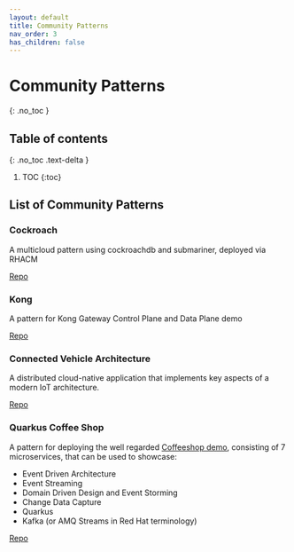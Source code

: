 ```yaml
---
layout: default
title: Community Patterns
nav_order: 3
has_children: false
---
```


# Community Patterns

{: .no_toc }

## Table of contents

{: .no_toc .text-delta }

1. TOC
{:toc}

## List of Community Patterns

### Cockroach

A multicloud pattern using cockroachdb and submariner, deployed via RHACM

[Repo](https://github.com/hybrid-cloud-patterns/cockroachdb-pattern)

### Kong

A pattern for Kong Gateway Control Plane and Data Plane demo

[Repo](https://github.com/hybrid-cloud-patterns/kong-gateway)

### Connected Vehicle Architecture

A distributed cloud-native application that implements key aspects of a modern IoT architecture.

[Repo](https://github.com/hybrid-cloud-patterns/connected-vehicle-architecture)

### Quarkus Coffee Shop

A pattern for deploying the well regarded [Coffeeshop demo](https://quarkuscoffeeshop.github.io), consisting of 7 microservices, that can be used to showcase:

* Event Driven Architecture
* Event Streaming
* Domain Driven Design and Event Storming
* Change Data Capture
* Quarkus
* Kafka (or AMQ Streams in Red Hat terminology)

[Repo](https://github.com/mhjacks/quarkus-coffeeshop-pattern)
